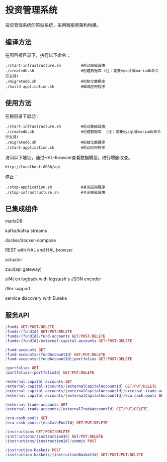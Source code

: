 # 投资管理系统

投资管理系统的原型系统，采用微服务架构构建。

## 编译方法

在项目根目录下，执行以下命令：

```shell
./start-infrastructure.sh         #启动基础设施
./createdb.sh                     #创建数据库 (注：需要mysql或mariadb命令行支持)
./migratedb.sh                    #初始化数据库
./build-application.sh            #编译应用程序
```

## 使用方法

在根目录下启动：

```shell
./start-infrastructure.sh         #启动基础设施
./createdb.sh                     #创建数据库  (注：需要mysql或mariadb命令行支持)
./migratedb.sh                    #初始化数据库
./start-application.sh            #启动应用程序
```

访问以下地址，通过HAL-Browser查看数据模型，进行增删改查。

```shell
http://localhost:8080/api
```

停止：

```shell
./stop-application.sh             #关闭应用程序
./stop-infrastructure.sh          #关闭基础设施
```

## 已集成组件

mariaDB

kafka/kafka streams

docker/docker-compose

REST with HAL and HAL browser

actuator

zuul(api gateway)

slf4j on logback with logstash's JSON encoder

i18n support

service discovery with Eureka

## 服务API

```lua
/funds GET/POST/DELETE
/funds/{fundId} GET/PUT/DELETE
/funds/{fundId}/fund-accounts GET/POST/DELETE
/funds/{fundId}/external-capital-accounts GET/POST/DELETE

/fund-accounts GET
/fund-accounts/{fundAccountId} GET/PUT/DELETE
/fund-accounts/{fundAccountId}/portfolios GET/POST/DELETE

/portfolios GET
/portfolios/{portfolioId} GET/PUT/DELETE

/external-capital-accounts GET
/external-capital-accounts/{externalCapitalAccountId} GET/PUT/DELETE
/external-capital-accounts/{externalCapitalAccountId}/external-trade-accounts GET/POST/DELETE
/external-capital-accounts/{externalCapitalAccountId}/eca-cash-pools GET/POST/DELETE

/external-trade-accounts GET
/external-trade-accounts/{externalTradeAccountId} GET/PUT/DELETE

/eca-cash-pools GET
/eca-cash-pools/{ecaCashPoolId} GET/PUT/DELETE

/instructions GET/POST/DELETE
/instructions/{instructionId} GET/PUT/DELETE
/instructions/{instructionId}/commit POST

/instruction-baskets POST
/instruction-baskets/{instructionBasketId} GET/POST/PUT/DELETE

```
